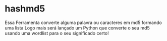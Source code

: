 # hashmd5

Essa Ferramenta converte alguma palavra ou caracteres em md5 formando uma lista 
Logo mais será lançado um Python que converte o seu md5 usando uma wordlist para o seu significado certo! 
